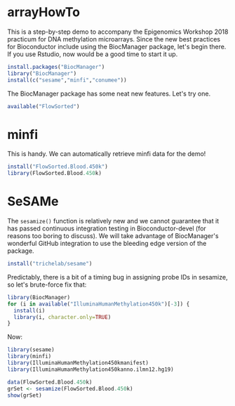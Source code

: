 # arrayHowTo

This is a step-by-step demo to accompany the Epigenomics Workshop 2018 practicum for DNA methylation microarrays.
Since the new best practices for Bioconductor include using the BiocManager package, let's begin there.
If you use Rstudio, now would be a good time to start it up. 

```R
install.packages("BiocManager")
library("BiocManager")
install(c("sesame","minfi","conumee"))
```

The BiocManager package has some neat new features.  Let's try one.

```R
available("FlowSorted")
```

# minfi

This is handy. We can automatically retrieve minfi data for the demo!

```R
install("FlowSorted.Blood.450k") 
library(FlowSorted.Blood.450k)
```

# SeSAMe

The ```sesamize()``` function is relatively new and we cannot guarantee that it has passed continuous integration testing in Bioconductor-devel (for reasons too boring to discuss).  We will take advantage of BiocManager's wonderful GitHub integration to use the bleeding edge version of the package.
```R
install("trichelab/sesame")
```

Predictably, there is a bit of a timing bug in assigning probe IDs in sesamize, so let's brute-force fix that:
```R
library(BiocManager)
for (i in available("IlluminaHumanMethylation450k")[-3]) {
  install(i) 
  library(i, character.only=TRUE)
} 
```

Now:

```R
library(sesame)
library(minfi) 
library(IlluminaHumanMethylation450kmanifest)
library(IlluminaHumanMethylation450kanno.ilmn12.hg19) 

data(FlowSorted.Blood.450k) 
grSet <- sesamize(FlowSorted.Blood.450k) 
show(grSet)
```

